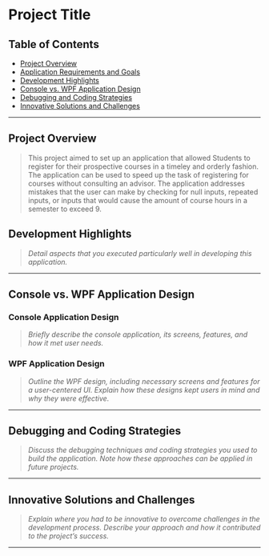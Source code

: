 # Project Title

## Table of Contents
- [Project Overview](#project-overview)
- [Application Requirements and Goals](#application-requirements-and-goals)
- [Development Highlights](#development-highlights)
- [Console vs. WPF Application Design](#console-vs-wpf-application-design)
- [Debugging and Coding Strategies](#debugging-and-coding-strategies)
- [Innovative Solutions and Challenges](#innovative-solutions-and-challenges)

---

## Project Overview
> This project aimed to set up an application that allowed Students to register for their prospective courses in a timeley and orderly fashion. The application can be used to speed up the task of registering for courses without consulting an advisor. The application addresses mistakes that the user can make by checking for null inputs, repeated inputs, or inputs that would cause the amount of course hours in a semester to exceed 9.

## Development Highlights
> *Detail aspects that you executed particularly well in developing this application.*

---

## Console vs. WPF Application Design
### Console Application Design
> *Briefly describe the console application, its screens, features, and how it met user needs.*

### WPF Application Design
> *Outline the WPF design, including necessary screens and features for a user-centered UI. Explain how these designs kept users in mind and why they were effective.*

---

## Debugging and Coding Strategies
> *Discuss the debugging techniques and coding strategies you used to build the application. Note how these approaches can be applied in future projects.*

---

## Innovative Solutions and Challenges
> *Explain where you had to be innovative to overcome challenges in the development process. Describe your approach and how it contributed to the project’s success.*

---

